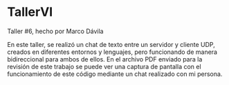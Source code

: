 # TallerVI
Taller #6, hecho por Marco Dávila

En este taller, se realizó un chat de texto entre un servidor y cliente UDP, creados en diferentes entornos y lenguajes, pero funcionando de manera bidireccional para ambos de ellos. En el archivo PDF enviado para la revisión de este trabajo se puede ver una captura de pantalla con el funcionamiento de este código mediante un chat realizado con mi persona.
